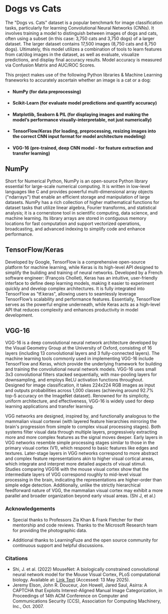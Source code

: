 # Dogs vs Cats 

The "Dogs vs. Cats" dataset is a popular benchmark for image classification tasks, particularly for learning Convolutional Neural Networks (CNNs). It involves training a model to distinguish between images of dogs and cats, often using a subset (in this case: 3,750 cats and 3,750 dogs) of a larger dataset. The larger dataset contains 17,500 images (8,750 cats and 8,750 dogs). Ultimately, this model utilizes a combination of tools to learn features from cat/dog images in the dataset, as well as evaluate, visualize predictions, and display final accuracy results. Model accuracy is measured via Confusion Matrix and AUC/ROC Scores.

This project makes use of the following Python libraries & Machine Learning franeworks to accurately ascertain whether an image is a cat or a dog:

 - #### **NumPy** (for data preprocessing) 
 - #### **Scikit-Learn** (for evaluate model predictions and quantify accuracy) 
 - #### **Matplotlib, Seaborn & PIL** (for displaying images and making the model’s performance visually-interpretable, not just numerically)

 - #### **TensorFlow/Keras** (for loading, preprocessing, resizing images into the correct CNN input format for model architecture modeling)
 - #### **VGG-16** (pre-trained, deep CNN model - for feature extraction and transfer learning) 

## NumPy
Short for Numerical Python, NumPy is an open-source Python library essential for large-scale numerical computing. It is written in low-level languages like C and provides powerful multi-dimensional array objects ("ndarrays") that enable an efficient storage and manipulation of large datasets. NumPy has a rich collection of higher mathematical functions for dataset tasks that utilize linear algebra, Fourier transforms, and statistical analysis; it is a cornerstone tool in scientific computing, data science, and machine learning. Its library arrays are stored in contiguous memory locations for fast computation and support vectorized operations, broadcasting, and advanced indexing to simplify code and enhance performance.


## TensorFlow/Keras
Developed by Google, TensorFlow is a comprehensive open-source platform for machine learning, while Keras is its high-level API designed to simplify the building and training of neural networks. Developed by a French software engineer: (François Chollet), Keras has an intuitive, user-friendly interface to define deep learning models, making it easier to experiment quickly and develop complex architectures. It is fully integrated into TensorFlow as "tf.keras", allowing users to seamlessly leverage TensorFlow’s scalability and performance features. Essentially, TensorFlow serves as the powerful engine underneath, while Keras acts as a high-level API that reduces complexity and enhances productivity in model development.


## VGG-16 
VGG-16 is a deep convolutional neural network architecture developed by the Visual Geometry Group at the University of Oxford, consisting of 16 layers (including 13 convolutional layers and 3 fully-connected layers). The machine learning tools commonly used in implementing VGG-16 include TensorFlow and Keras, which provide the underlying framework for building and training the convolutional neural network models. VGG-16 uses small 3x3 convolutional filters stacked sequentially, with max-pooling layers for downsampling, and employs ReLU activation functions throughout. Designed for image classification, it takes 224x224 RGB images as input and outputs probabilities across 1,000 classes (achieving around 92.7% top-5 accuracy on the ImageNet dataset). Renowned for its simplicity, uniform architecture, and effectiveness, VGG-16 is widely used for deep learning applications and transfer learning.

VGG networks are designed, inspired by, and functionally analogous to the mammalian visual cortexwi (with layered feature hierarchies mirroring the brain's progression from simple to complex visual processing stages). Both systems filter visual data through multiple layers, progressively extracting more and more complex features as the signal moves deeper. Early layers in VGG networks resemble simple processing stages similar to those in the primary visual cortex (V1), which respond to basic features like edges and textures. Later-stage layers in VGG networks correspond to more abstract and complex feature representations akin to higher visual cortical areas, which integrate and interpret more detailed aspects of visual stimuli. Studies comparing VGG16 with the mouse visual cortex show that the intermediate layers of VGG correspond roughly to mid-level visual processing in the brain, indicating the representations are higher-order than simple edge detection. Additionally, unlike the strictly hierarchical feedforward nature of VGG, the mammalian visual cortex may exhibit a more parallel and broader organization beyond early visual areas. (Shi J, et al.)



### Acknowledgements

 - Special thanks to Professors Zia Khan & Frank Fletcher for their mentorship and code reviews. Thanks to the Microsoft Research team for providing the photographic data.

 - Additional thanks to LearningFuze and the open source community for continuous support and helpful discussions.

### Citations

 - Shi, J. et al. (2022) MouseNet: A biologically constrained convolutional neural network model for the Mouse Visual Cortex, PLoS computational biology. Available at: [Link Text](https://pubmed.ncbi.nlm.nih.gov/36067234/)
(Accessed: 13 May 2025). 
 - Jeremy Elson, John R. Douceur, Jon Howell, Jared Saul, Asirra: A CAPTCHA that Exploits Interest-Aligned Manual Image Categorization, in Proceedings of 14th ACM Conference on Computer and Communications Security (CCS), Association for Computing Machinery, Inc., Oct. 2007.
